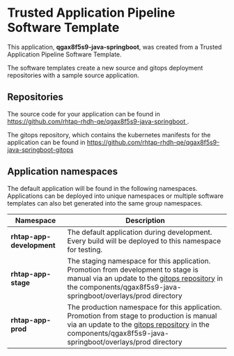 # Trusted Application Pipeline Software Template

This application, **qgax8f5s9-java-springboot**, was created from a Trusted Application Pipeline Software Template.

The software templates create a new source and gitops deployment repositories with a sample source application. 

## Repositories

The source code for your application can be found in [https://github.com/rhtap-rhdh-qe/qgax8f5s9-java-springboot ](https://github.com/rhtap-rhdh-qe/qgax8f5s9-java-springboot ).
 
The gitops repository, which contains the kubernetes manifests for the application can be found in 
[https://github.com/rhtap-rhdh-qe/qgax8f5s9-java-springboot-gitops ](https://github.com/rhtap-rhdh-qe/qgax8f5s9-java-springboot-gitops ) 

## Application namespaces 

The default application will be found in the following namespaces. Applications can be deployed into unique namespaces or multiple software templates can also bet generated into the same group namespaces.  

|  Namespace   |  Description   |  
| -------- | -------- |   
| **rhtap-app-development** | The default application during development. Every build will be deployed to this namespace for testing. | 
| **rhtap-app-stage** | The staging namespace for this application. Promotion from development to stage is manual via an update to the [gitops repository](https://github.com/rhtap-rhdh-qe/qgax8f5s9-java-springboot-gitops ) in the components/qgax8f5s9-java-springboot/overlays/prod directory |  
| **rhtap-app-prod** | The production namespace for this application. Promotion from stage to production is manual via an update to the [gitops repository](https://github.com/rhtap-rhdh-qe/qgax8f5s9-java-springboot-gitops ) in the components/qgax8f5s9-java-springboot/overlays/prod directory | 